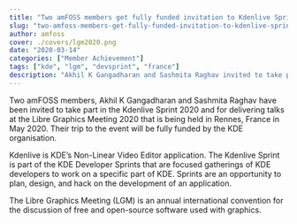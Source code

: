 ```yaml
---
title: "Two amFOSS members get fully funded invitation to Kdenlive Sprint and LGM 2020"
slug: "two-amfoss-members-get-fully-funded-invitation-to-kdenlive-sprint-and-lgm-2020"
author: amfoss
cover: ./covers/lgm2020.png
date: "2020-03-14"
categories: ["Member Achievement"]
tags: ["kde", "lgm", "devsprint", "france"]
description: "Akhil K Gangadharan and Sashmita Raghav invited to take part in the Kdenlive Sprint 2020 and Libre Graphics Meeting 2020 to be held in Rennes, France."
---
```


Two amFOSS members, Akhil K Gangadharan and Sashmita Raghav have been invited to take part in the Kdenlive Sprint 2020 and for delivering talks at the Libre Graphics Meeting 2020 that is being held in Rennes, France in May 2020. Their trip to the event will be fully funded by the KDE organisation.

Kdenlive is KDE’s Non-Linear Video Editor application. The Kdenlive Sprint is part of the KDE Developer Sprints that are focused gatherings of KDE developers to work on a specific part of KDE. Sprints are an opportunity to plan, design, and hack on the development of an application.

The Libre Graphics Meeting (LGM) is an annual international convention for the discussion of free and open-source software used with graphics.
